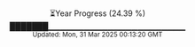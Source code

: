 <p align="center">
⏳Year Progress (24.39 %)<br>
███████▁▁▁▁▁▁▁▁▁▁▁▁▁▁▁▁▁▁▁▁▁▁▁ <br>
<sub>Updated: Mon, 31 Mar 2025 00:13:20 GMT</sub>
</p>

